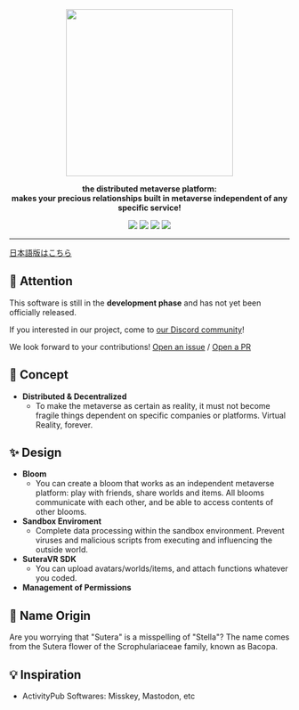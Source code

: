 <div align="center">
<img src="https://github.com/SuteraVR/SuteraVR/assets/61668366/c73c4885-7589-4edd-864c-156da428312b" width=300>

**the distributed metaverse platform:**<br>**makes your precious relationships built in metaverse independent of any specific service!**

<img src="https://img.shields.io/badge/Rust-v1.74.0 stable-000000.svg?style=for-the-badge&logo=rust">
<img src="https://img.shields.io/badge/Godot Engine-v4.2 .NET-478CBF.svg?style=for-the-badge&logo=godotengine">
<a href="https://github.com/SuteraVR/.github/blob/main/CONTRIBUTING.md"><img src="https://img.shields.io/badge/Become a-Contributor-A371F7?style=for-the-badge&logo=git-merge&labelColor=363B40"></a>
<a href="https://discord.gg/pTjBHkVQbT"><img src="https://img.shields.io/badge/Join-the community-5865F2?style=for-the-badge&logo=discord"></a>

</div>

---

[日本語版はこちら](./READNE_JP.md)

## 🚨 Attention

This software is still in the **development phase** and has not yet been officially released.

If you interested in our project, come to [our Discord community](https://discord.gg/pTjBHkVQbT)!

We look forward to your contributions! [Open an issue](https://github.com/SuteraVR/SuteraVR/issues/new/choose) / [Open a PR](https://github.com/SuteraVR/SuteraVR/compare)

## 🧭 Concept

- **Distributed & Decentralized**
  - To make the metaverse as certain as reality, it must not become fragile things dependent on specific companies or platforms. Virtual Reality, forever.

## ✨ Design

- **Bloom**
  - You can create a bloom that works as an independent metaverse platform: play with friends, share worlds and items. All blooms communicate with each other, and be able to access contents of other blooms.
- **Sandbox Enviroment**
  - Complete data processing within the sandbox environment. Prevent viruses and malicious scripts from executing and influencing the outside world.
- **SuteraVR SDK**
  - You can upload avatars/worlds/items, and attach functions whatever you coded.
- **Management of Permissions**

## 🌼 Name Origin

Are you worrying that "Sutera" is a misspelling of "Stella"?
The name comes from the Sutera flower of the Scrophulariaceae family, known as Bacopa.

## 💡 Inspiration

- ActivityPub Softwares: Misskey, Mastodon, etc

